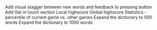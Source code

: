 Add visual stagger between new words and feedback to pressing button
Add Get in touch section
Local highscore
Global highscore
Statistics - percentile of current game vs. other games
Expand the dictionary to 500 words
Expand the dictionary to 1000 words
